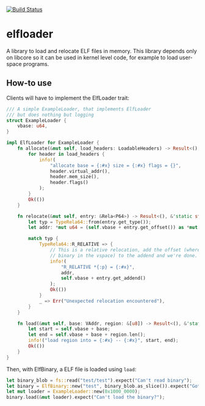 [![Build Status](https://travis-ci.org/gz/rust-elfloader.svg?branch=master)](https://travis-ci.org/gz/rust-elfloader)

# elfloader

A library to load and relocate ELF files in memory. This library depends only on
libcore so it can be used in kernel level code, for example to
load user-space programs.

## How-to use
Clients will have to implement the ElfLoader trait:

```rust
/// A simple ExampleLoader, that implements ElfLoader
/// but does nothing but logging
struct ExampleLoader {
    vbase: u64,
}

impl ElfLoader for ExampleLoader {
    fn allocate(&mut self, load_headers: LoadableHeaders) -> Result<(), &'static str> {
        for header in load_headers {
            info!(
                "allocate base = {:#x} size = {:#x} flags = {}",
                header.virtual_addr(),
                header.mem_size(),
                header.flags()
            );
        }
        Ok(())
    }

    fn relocate(&mut self, entry: &Rela<P64>) -> Result<(), &'static str> {
        let typ = TypeRela64::from(entry.get_type());
        let addr: *mut u64 = (self.vbase + entry.get_offset()) as *mut u64;

        match typ {
            TypeRela64::R_RELATIVE => {
                // This is a relative relocation, add the offset (where we put our
                // binary in the vspace) to the addend and we're done.
                info!(
                    "R_RELATIVE *{:p} = {:#x}",
                    addr,
                    self.vbase + entry.get_addend()
                );
                Ok(())
            }
            _ => Err("Unexpected relocation encountered"),
        }
    }

    fn load(&mut self, base: VAddr, region: &[u8]) -> Result<(), &'static str> {
        let start = self.vbase + base;
        let end = self.vbase + base + region.len();
        info!("load region into = {:#x} -- {:#x}", start, end);
        Ok(())
    }
}
```

Then, with ElfBinary, a ELF file is loaded using `load`:

```rust
let binary_blob = fs::read("test/test").expect("Can't read binary");
let binary = ElfBinary::new("test", binary_blob.as_slice()).expect("Got proper ELF file");
let mut loader = ExampleLoader::new(0x1000_0000);
binary.load(&mut loader).expect("Can't load the binary?");
```
